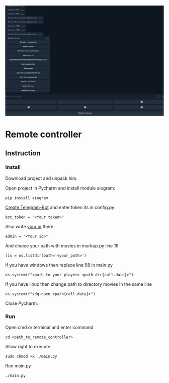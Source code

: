![logo.png](readme%2Flogo.png)
<h1>Remote controller</h1>
<h2>Instruction</h2>
<h3>Install</h3>
<p>Download project and unpack him.</p>
<p>Open project in Pycharm and install module aiogram:</p>

```
pip install aiogram
```
<p><a href="https://botcreators.ru/blog/kak-sozdat-svoego-bota-v-botfather/">Create Telegram-Bot</a> and enter token its in config.py:</p>

```
bot_token = "<Your token>"
```
<p>Also write <a href="https://t.me/getmyid_bot">your id</a> there:</p>

```
admin = "<Your id>"
```
<p>And choice your path with movies in murkup.py line 19</p>

```
lis = os.listdir(path='<your_path>')
```
<p>If you have windows then replace line 58 in main.py</p>

```
os.system(f"<path_to_your_player> <path_dir{call.data}>")
```
<p>If you have linux then change path to directory movies in the same line</p>

```
os.system(f"xdg-open <path{call.data}>")
```
<p>Close Pycharm.</p>
<h3>Run</h3>
<p>Open cmd or terminal and enter command</p>

```
cd <path_to_remote_controller>
```
<p>Allow right to execute</p>

```
sudo chmod +x ./main.py
```
<p>Run main.py</p>

```
./main.py
```
